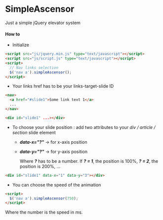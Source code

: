 # SimpleAscensor
Just a simple jQuery elevator system

#### How to

* Initialize
```html
<script src="js/jquery.min.js" type="text/javascript"></script>
<script src="js/script.js" type="text/javascript"></script>
<script>
  // Nav links selection
  $('nav a').simpleAscensor();
</script>
```

* Your links href has to be your links-target-slide ID
```html
<nav>
  <a href="#slide1">Some link text 1</a>
  ...
</nav>

<div id="slide1" ...></div>
```


* To choose your slide position : add two attributes to your *div / article / section* slide element
  * ***data-x="?"*** &rarr; for x-axis position
  * ***data-y="?"*** &rarr; for y-axis position

    Where ***?*** has to be a number.
    If ***? = 1***, the position is 100%, ***? = 2***, the position is 200%, ...
    
```html
<div id="slide1" data-x="1" data-y="3"></div>
```

* You can choose the speed of the animation
```html
<script>
  $('nav a').simpleAscensor(750);
</script>
```
Where the number is the speed in ms.
